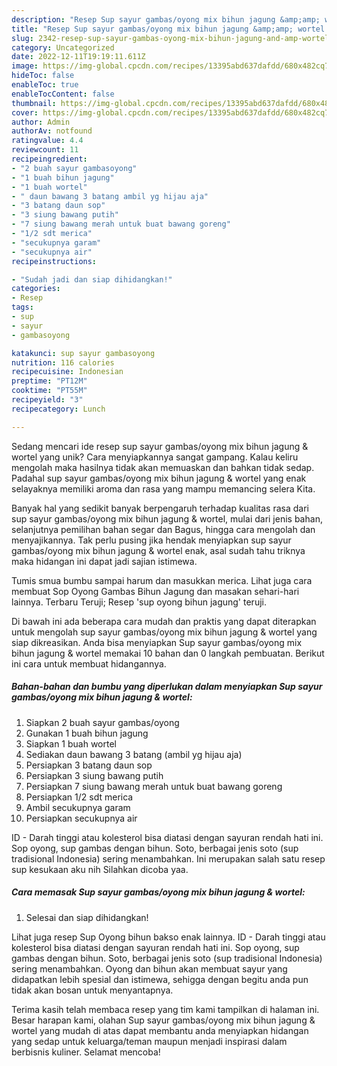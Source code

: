 ```yaml
---
description: "Resep Sup sayur gambas/oyong mix bihun jagung &amp;amp; wortel yang Bisa Manjain Lidah"
title: "Resep Sup sayur gambas/oyong mix bihun jagung &amp;amp; wortel yang Bisa Manjain Lidah"
slug: 2342-resep-sup-sayur-gambas-oyong-mix-bihun-jagung-and-amp-wortel-yang-bisa-manjain-lidah
category: Uncategorized
date: 2022-12-11T19:19:11.611Z
image: https://img-global.cpcdn.com/recipes/13395abd637dafdd/680x482cq70/sup-sayur-gambasoyong-mix-bihun-jagung-wortel-foto-resep-utama.jpg
hideToc: false
enableToc: true
enableTocContent: false
thumbnail: https://img-global.cpcdn.com/recipes/13395abd637dafdd/680x482cq70/sup-sayur-gambasoyong-mix-bihun-jagung-wortel-foto-resep-utama.jpg
cover: https://img-global.cpcdn.com/recipes/13395abd637dafdd/680x482cq70/sup-sayur-gambasoyong-mix-bihun-jagung-wortel-foto-resep-utama.jpg
author: Admin
authorAv: notfound
ratingvalue: 4.4
reviewcount: 11
recipeingredient:
- "2 buah sayur gambasoyong"
- "1 buah bihun jagung"
- "1 buah wortel"
- " daun bawang 3 batang ambil yg hijau aja"
- "3 batang daun sop"
- "3 siung bawang putih"
- "7 siung bawang merah untuk buat bawang goreng"
- "1/2 sdt merica"
- "secukupnya garam"
- "secukupnya air"
recipeinstructions:

- "Sudah jadi dan siap dihidangkan!"
categories:
- Resep
tags:
- sup
- sayur
- gambasoyong

katakunci: sup sayur gambasoyong 
nutrition: 116 calories
recipecuisine: Indonesian
preptime: "PT12M"
cooktime: "PT55M"
recipeyield: "3"
recipecategory: Lunch

---
```





Sedang mencari ide resep sup sayur gambas/oyong mix bihun jagung &amp; wortel yang unik? Cara menyiapkannya sangat gampang. Kalau keliru mengolah maka hasilnya tidak akan memuaskan dan bahkan tidak sedap. Padahal sup sayur gambas/oyong mix bihun jagung &amp; wortel yang enak selayaknya memiliki aroma dan rasa yang mampu memancing selera Kita.





Banyak hal yang sedikit banyak berpengaruh terhadap kualitas rasa dari sup sayur gambas/oyong mix bihun jagung &amp; wortel, mulai dari jenis bahan, selanjutnya pemilihan bahan segar dan Bagus, hingga cara mengolah dan menyajikannya. Tak perlu pusing jika hendak menyiapkan sup sayur gambas/oyong mix bihun jagung &amp; wortel enak,      asal sudah tahu triknya maka hidangan ini dapat jadi sajian istimewa.














Tumis smua bumbu sampai harum dan masukkan merica. Lihat juga cara membuat Sop Oyong Gambas Bihun Jagung dan masakan sehari-hari lainnya. Terbaru Teruji; Resep &#39;sup oyong bihun jagung&#39; teruji.






Di bawah ini ada beberapa cara mudah dan praktis yang dapat diterapkan untuk mengolah sup sayur gambas/oyong mix bihun jagung &amp; wortel yang siap dikreasikan. Anda bisa menyiapkan Sup sayur gambas/oyong mix bihun jagung &amp; wortel memakai 10 bahan dan 0 langkah pembuatan. Berikut ini cara untuk membuat hidangannya.

<!--inarticleads1-->

##### Bahan-bahan dan bumbu yang diperlukan dalam menyiapkan Sup sayur gambas/oyong mix bihun jagung &amp; wortel:

1. Siapkan 2 buah sayur gambas/oyong
1. Gunakan 1 buah bihun jagung
1. Siapkan 1 buah wortel
1. Sediakan  daun bawang 3 batang (ambil yg hijau aja)
1. Persiapkan 3 batang daun sop
1. Persiapkan 3 siung bawang putih
1. Persiapkan 7 siung bawang merah untuk buat bawang goreng
1. Persiapkan 1/2 sdt merica
1. Ambil secukupnya garam
1. Persiapkan secukupnya air


ID - Darah tinggi atau kolesterol bisa diatasi dengan sayuran rendah hati ini. Sop oyong, sup gambas dengan bihun. Soto, berbagai jenis soto (sup tradisional Indonesia) sering menambahkan. Ini merupakan salah satu resep sup kesukaan aku nih Silahkan dicoba yaa. 

<!--inarticleads2-->

##### Cara memasak Sup sayur gambas/oyong mix bihun jagung &amp; wortel:


1. Selesai dan siap dihidangkan!

Lihat juga resep Sup Oyong bihun bakso enak lainnya. ID - Darah tinggi atau kolesterol bisa diatasi dengan sayuran rendah hati ini. Sop oyong, sup gambas dengan bihun. Soto, berbagai jenis soto (sup tradisional Indonesia) sering menambahkan. Oyong dan bihun akan membuat sayur yang didapatkan lebih spesial dan istimewa, sehigga dengan begitu anda pun tidak akan bosan untuk menyantapnya. 

Terima kasih telah membaca resep yang tim kami tampilkan di halaman ini. Besar harapan kami, olahan Sup sayur gambas/oyong mix bihun jagung &amp; wortel yang mudah di atas dapat membantu anda menyiapkan hidangan yang sedap untuk keluarga/teman maupun menjadi inspirasi dalam berbisnis kuliner. Selamat mencoba!
